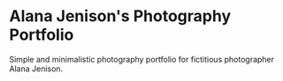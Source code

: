 # Alana Jenison's Photography Portfolio
Simple and minimalistic photography portfolio for fictitious photographer Alana Jenison.
